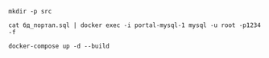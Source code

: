 ```
mkdir -p src
```
```
cat бд_портал.sql | docker exec -i portal-mysql-1 mysql -u root -p1234 -f
```

```
docker-compose up -d --build
```